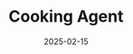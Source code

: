---
title: "Cooking Agent"
date: 2025-02-15
description: "My first AI Agent based on Qwen2.5-Coder-32B-Instruct calls a function to help you cook!"
tags: ["llm", "agent", "gradio"]
cover:
    image: "/images/projects/cooking.jpg"
    alt: "Project Preview"
projectUrl: "https://huggingface.co/spaces/andreagemelli/grandma_secret_sauce"
---